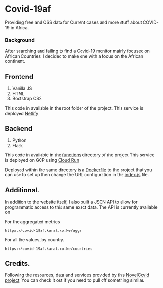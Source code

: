 # Covid-19af 

Providing free and OSS data for Current cases and more stuff about COVID-19 in Africa.

### Background
After searching and failing to find a Covid-19 monitor mainly focused on African Countries. I decided to make one with a focus on the African continent.


## Frontend
1. Vanilla JS 
2. HTML
3. Bootstrap CSS

This code in available in the root folder of the project.
This service is deployed [Netlify](https://netlify.com)


## Backend
1. Python
2. Flask

This code in available in the [functions](https://github.com/brianraila/covid-19-africa/tree/master/functions) directory of the project 
This service is deployed on GCP using [Cloud Run](https://console.cloud.google.com/run)

Deployed within the same directory is a [Dockerfile](https://github.com/brianraila/covid-19-africa/blob/master/functions/Dockerfile) to the project that you can use to set up then change the URL configuration in the [index.js](https://github.com/brianraila/covid-19-africa/blob/master/index.js) file.

## Additional.

In addition to the website itself, I also built a JSON API to allow for programmatic access to this same exact data.
The API is currently available on 

For the aggregated metrics 

    https://covid-19af.karat.co.ke/aggr
    
For all the values, by country.

    https://covid-19af.karat.co.ke/countries

    
 ## Credits.
 Following the resources, data and services provided by this [NovelCovid project](https://github.com/novelcovid/api).
 You can check it out if you need to pull off something similar.
 
